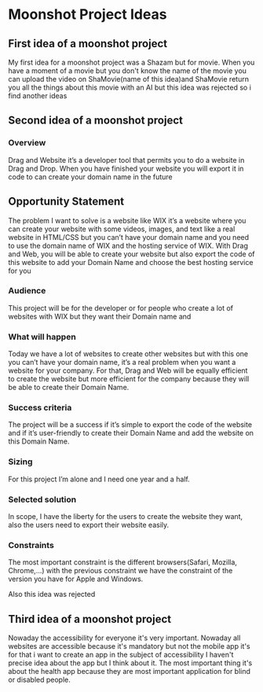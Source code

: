 # Moonshot Project Ideas

## First idea of a moonshot project

My first idea for a moonshot project was a Shazam but for movie.
When you have a moment of a movie but you don't know the name of the movie you can upload the video on ShaMovie(name of this idea)and ShaMovie return you all the things about this movie with an AI
but this idea was rejected so i find another ideas

## Second idea of a moonshot project

### Overview

 Drag and Website it’s a developer tool that permits you to do a website in Drag and Drop. When you have finished your website you will export it in code to can create your domain name in the future

## Opportunity Statement

 The problem I want to solve is a website like WIX it’s a website where you can create your website with some videos, images, and text like a real website in HTML/CSS but you can’t have your domain name and you need to use the domain name of WIX and the hosting service of WIX. With Drag and Web, you will be able to create your website but also export the code of this website to add your Domain Name and choose the best hosting service for you

### Audience

 This project will be for the developer or for people who create a lot of websites with WIX but they want their Domain name and

### What will happen

 Today we have a lot of websites to create other websites but with this one you can’t have your domain name, it’s a real problem when you want a website for your company. For that, Drag and Web will be equally efficient to create the website but more efficient for the company because they will be able to create their Domain Name.

### Success criteria

 The project will be a success if it’s simple to export the code of the website and if it’s user-friendly to create their Domain Name and add the website on this Domain Name.

### Sizing

 For this project I’m alone and I need one year and a half.

### Selected solution

 In scope, I have the liberty for the users to create the website they want, also the users need to export their website easily.

### Constraints

 The most important constraint is the different browsers(Safari, Mozilla, Chrome,...) with the previous constraint we have the constraint of the version you have for Apple and Windows.

Also this idea was rejected

## Third idea of a moonshot project

Nowaday the accessibility for everyone it's very important. Nowaday all websites are accessible because it's mandatory but not the mobile app it's for that i want to create an app in the subject of accessibility I haven't precise idea about the app but I think about it. The most important thing it's about the health app because they are most important application for blind or disabled people.

